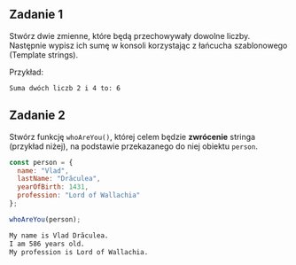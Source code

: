 ## Zadanie 1



Stwórz dwie zmienne, które będą przechowywały dowolne liczby. Następnie wypisz ich sumę w konsoli korzystając z łańcucha szablonowego (Template strings).

Przykład:

```plain
Suma dwóch liczb 2 i 4 to: 6
```


## Zadanie 2



Stwórz funkcję ```whoAreYou()```, której celem będzie **zwrócenie**  stringa (przykład niżej), na podstawie przekazanego do niej obiektu ```person```.


```js
const person = {
  name: "Vlad",
  lastName: "Drăculea",
  yearOfBirth: 1431,
  profession: "Lord of Wallachia"
};

whoAreYou(person);
```

```HTML
My name is Vlad Drăculea.
I am 586 years old.
My profession is Lord of Wallachia.
```

